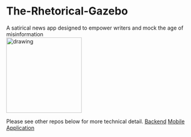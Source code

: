# The-Rhetorical-Gazebo

A satirical news app designed to empower writers and mock the age of misinformation<br>
<img src="https://therhetoricalgazebo-media.s3.us-east-2.amazonaws.com/Screenshot_20211122-170009.jpg" alt="drawing" width="200"/>

Please see other repos below for more technical detail.
<a href = "https://github.com/TylerBaughcome/RhetoricalGazeboBackend">Backend</a>
<a href = "https://github.com/TylerBaughcome/RhetoricalGazeboMobileClient">Mobile Application</a>
